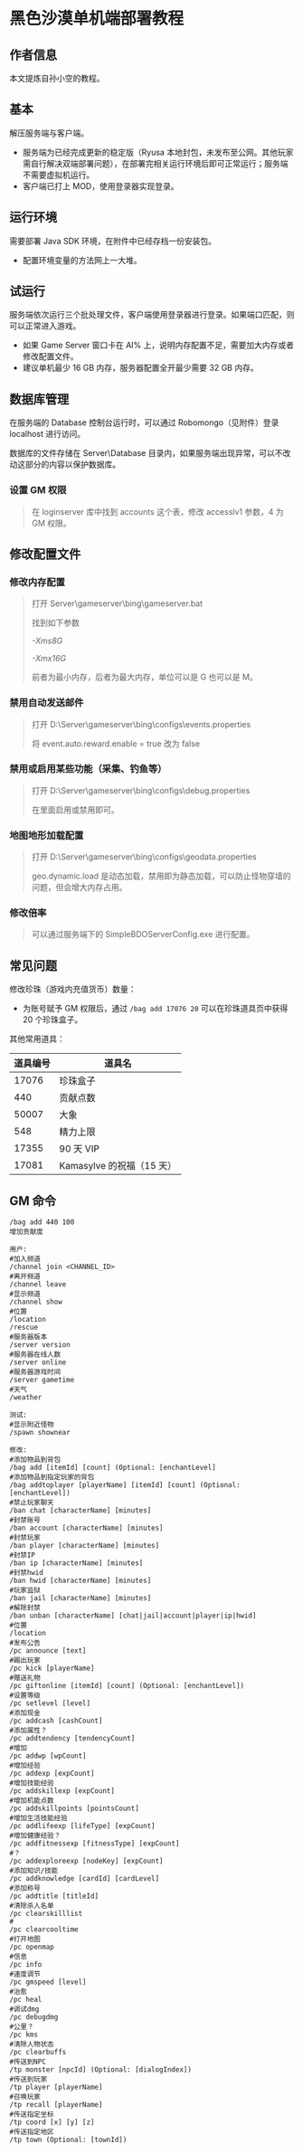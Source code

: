 # 黑色沙漠单机端部署教程

## 作者信息

本文提炼自孙小空的教程。



## 基本

解压服务端与客户端。

- 服务端为已经完成更新的稳定版（Ryusa 本地封包，未发布至公网。其他玩家需自行解决双端部署问题），在部署完相关运行环境后即可正常运行；服务端不需要虚拟机运行。
- 客户端已打上 MOD，使用登录器实现登录。



## 运行环境

需要部署 Java SDK 环境，在附件中已经存档一份安装包。

- 配置环境变量的方法网上一大堆。



## 试运行

服务端依次运行三个批处理文件，客户端使用登录器进行登录。如果端口匹配，则可以正常进入游戏。

- 如果 Game Server 窗口卡在 AI% 上，说明内存配置不足，需要加大内存或者修改配置文件。
- 建议单机最少 16 GB 内存，服务器配置全开最少需要 32 GB 内存。



## 数据库管理

在服务端的 Database 控制台运行时，可以通过 Robomongo（见附件）登录 localhost 进行访问。

数据库的文件存储在 Server\Database 目录内，如果服务端出现异常，可以不改动这部分的内容以保护数据库。



### 设置 GM 权限

> 在 loginserver 库中找到 accounts 这个表，修改 accesslv1 参数，4 为 GM 权限。



## 修改配置文件

### 修改内存配置

> 打开 Server\gameserver\bing\gameserver.bat
>
> 找到如下参数
>
> *-Xms8G*
>
> *-Xmx16G*
>
> 前者为最小内存，后者为最大内存，单位可以是 G 也可以是 M。

### 禁用自动发送邮件

> 打开 D:\Server\gameserver\bing\configs\events.properties
>
> 将 event.auto.reward.enable = true 改为 false

### 禁用或启用某些功能（采集、钓鱼等）

> 打开 D:\Server\gameserver\bing\configs\debug.properties
>
> 在里面启用或禁用即可。

### 地图地形加载配置

> 打开 D:\Server\gameserver\bing\configs\geodata.properties
>
> geo.dynamic.load 是动态加载，禁用即为静态加载，可以防止怪物穿墙的问题，但会增大内存占用。

### 修改倍率

> 可以通过服务端下的 SimpleBDOServerConfig.exe 进行配置。



## 常见问题

修改珍珠（游戏内充值货币）数量：

- 为账号赋予 GM 权限后，通过 `/bag add 17076 20` 可以在珍珠道具页中获得 20 个珍珠盒子。

其他常用道具：

| 道具编号  | 道具名                 |
| ----- | ------------------- |
| 17076 | 珍珠盒子                |
| 440   | 贡献点数                |
| 50007 | 大象                  |
| 548   | 精力上限                |
| 17355 | 90 天 VIP            |
| 17081 | Kamasylve 的祝福（15 天） |



## GM 命令

```
/bag add 440 100
增加贡献度

用户:
#加入频道
/channel join <CHANNEL_ID>
#离开频道
/channel leave
#显示频道
/channel show
#位置
/location
/rescue
#服务器版本
/server version
#服务器在线人数
/server online
#服务器游戏时间
/server gametime
#天气
/weather

测试:
#显示附近怪物
/spawn shownear

修改:
#添加物品到背包
/bag add [itemId] [count] (Optional: [enchantLevel]
#添加物品到指定玩家的背包
/bag addtoplayer [playerName] [itemId] [count] (Optional: [enchantLevel])
#禁止玩家聊天
/ban chat [characterName] [minutes]
#封禁账号
/ban account [characterName] [minutes]
#封禁玩家
/ban player [characterName] [minutes]
#封禁IP
/ban ip [characterName] [minutes]
#封禁hwid
/ban hwid [characterName] [minutes]
#玩家监狱
/ban jail [characterName] [minutes]
#解除封禁
/ban unban [characterName] [chat|jail|account|player|ip|hwid]
#位置
/location
#发布公告
/pc announce [text]
#踢出玩家
/pc kick [playerName]
#赠送礼物
/pc giftonline [itemId] [count] (Optional: [enchantLevel])
#设置等级
/pc setlevel [level]
#添加现金
/pc addcash [cashCount]
#添加属性？
/pc addtendency [tendencyCount]
#增加
/pc addwp [wpCount]
#增加经验
/pc addexp [expCount]
#增加技能经验
/pc addskillexp [expCount]
#增加机能点数
/pc addskillpoints [pointsCount]
#增加生活技能经验
/pc addlifeexp [lifeType] [expCount]
#增加健康经验？
/pc addfitnessexp [fitnessType] [expCount]
#？
/pc addexploreexp [nodeKey] [expCount]
#添加知识/技能
/pc addknowledge [cardId] [cardLevel]
#添加称号
/pc addtitle [titleId]
#清除杀人名单
/pc clearskilllist
#
/pc clearcooltime
#打开地图
/pc openmap
#信息
/pc info
#速度调节
/pc gmspeed [level]
#治愈
/pc heal
#调试dmg
/pc debugdmg
#公里？
/pc kms
#清除人物状态
/pc clearbuffs
#传送到NPC
/tp monster [npcId] (Optional: [dialogIndex])
#传送到玩家
/tp player [playerName]
#召唤玩家
/tp recall [playerName]
#传送指定坐标
/tp coord [x] [y] [z]
#传送指定地区
/tp town (Optional: [townId])
```